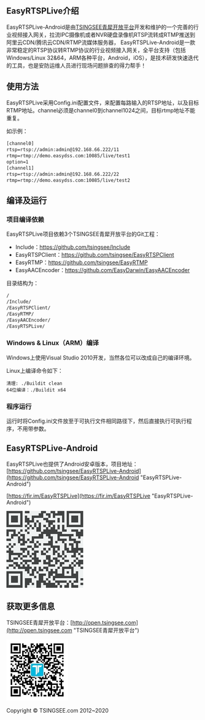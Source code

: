 ## EasyRTSPLive介绍

EasyRTSPLive-Android是由[TSINGSEE青犀开放平台](http://open.tsingsee.com "TSINGSEE青犀开放平台")开发和维护的一个完善的行业视频接入网关，拉流IPC摄像机或者NVR硬盘录像机RTSP流转成RTMP推送到阿里云CDN/腾讯云CDN/RTMP流媒体服务器， EasyRTSPLive-Android是一款非常稳定的RTSP协议转RTMP协议的行业视频接入网关，全平台支持（包括Windows/Linux 32&64，ARM各种平台，Android，iOS），是技术研发快速迭代的工具，也是安防运维人员进行现场问题排查的得力帮手！


## 使用方法

EasyRTSPLive采用Config.ini配置文件，来配置每路输入的RTSP地址，以及目标RTMP地址。channel必须是channel0到channel1024之间，目标rtmp地址不能重复。

如示例：

    [channel0]
	rtsp=rtsp://admin:admin@192.168.66.222/11
	rtmp=rtmp://demo.easydss.com:10085/live/test1
	option=1
	[channel1]
	rtsp=rtsp://admin:admin@192.168.66.222/22
	rtmp=rtmp://demo.easydss.com:10085/live/test2


## 编译及运行

### 项目编译依赖

EasyRTSPLive项目依赖3个TSINGSEE青犀开放平台的Git工程：

- Include：https://github.com/tsingsee/Include
- EasyRTSPClient：https://github.com/tsingsee/EasyRTSPClient
- EasyRTMP：https://github.com/tsingsee/EasyRTMP
- EasyAACEncoder：https://github.com/EasyDarwin/EasyAACEncoder

目录结构为：

	/
	/Include/
	/EasyRTSPClient/
	/EasyRTMP/
	/EasyAACEncoder/
	/EasyRTSPLive/

### Windows & Linux（ARM）编译

Windows上使用Visual Studio 2010开发，当然各位可以改成自己的编译环境。

Linux上编译命令如下：

	清理:	./Buildit clean
	64位编译：./Buildit x64

### 程序运行

运行时将Config.ini文件放至于可执行文件相同路径下，然后直接执行可执行程序，不用带参数。


## EasyRTSPLive-Android

 EasyRTSPLive也提供了Android安卓版本，项目地址：[https://github.com/tsingsee/EasyRTSPLive-Android](https://github.com/tsingsee/EasyRTSPLive-Android "EasyRTSPLive-Android")

[https://fir.im/EasyRTSPLive](https://fir.im/EasyRTSPLive "EasyRTSPLive-Android")

![EasyRTSPLive-Android](https://github.com/tsingsee/images/blob/master/EasyRTSPLive/fir.easyrtsplive.android.png?raw=true)


## 获取更多信息

TSINGSEE青犀开放平台：[http://open.tsingsee.com](http://open.tsingsee.com "TSINGSEE青犀开放平台")

![TSINGSEE青犀开放平台](https://github.com/tsingsee/images/blob/master/TSINGSEE/singsee_qrcode_160.jpg?raw=true)

Copyright &copy; TSINGSEE.com 2012~2020
